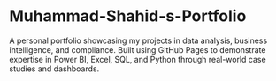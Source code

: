 # Muhammad-Shahid-s-Portfolio
A personal portfolio showcasing my projects in data analysis, business intelligence, and compliance. Built using GitHub Pages to demonstrate expertise in Power BI, Excel, SQL, and Python through real-world case studies and dashboards.

